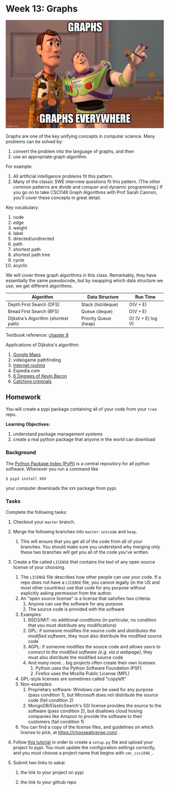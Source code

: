 # Week 13: Graphs

<img src=graphs.jpg />

Graphs are one of the key unifying concepts in computer science.
Many problems can be solved by:
1. convert the problem into the language of graphs, and then
2. use an appropriate graph algorithm.

For example:
1. All artificial intelligence problems fit this pattern.
1. Many of the classic SWE interview questions fit this pattern.
   (The other common patterns are divide and conquer and dynamic programming.)
If you go on to take CSCI148 Graph Algorithms with Prof Sarah Cannon,
you'll cover these concepts in great detail.

Key vocabulary:
1. node
1. edge
1. weight
1. label
1. directed/undirected
1. path
1. shortest path
1. shortest path tree
1. cycle
1. acyclic

We will cover three graph algorithms in this class.
Remarkably, they have essentially the same pseudocode,
but by swapping which data structure we use,
we get different algorithms.

| Algorithm | Data Structure | Run Time |
| --------- | -------------- | -------- |
| Depth First Search (DFS) | Stack (list/deque) | O(V + E) |
| Bread First Search (BFS) | Queue (deque) | O(V + E) |
| Dijkstra's Algorithm (shortest path) | Priority Queue (heap) | O( (V + E) log V) |

Textbook reference: [chapter 8](https://runestone.academy/runestone/books/published/pythonds/Graphs/toctree.html)

Applications of Dijkstra's algorithm:
1. [Google Maps](https://www.google.com/maps/@39.0188644,125.7397457,13555m/data=!3m1!1e3?hl=en)
1. videogame pathfinding
1. [Internet routing](https://en.wikipedia.org/wiki/Open_Shortest_Path_First)
1. Expedia.com
1. [6 Degrees of Kevin Bacon](https://blogs.ams.org/mathgradblog/2013/11/22/degrees-kevin-bacon/)
1. [Catching criminals](https://www.researchgate.net/profile/Joseph-Olusina-2/publication/335387366_Journey_to_Crime_Using_Dijkstra%27s_Algorithm/links/5f045b90a6fdcc4ca452fdeb/Journey-to-Crime-Using-Dijkstras-Algorithm.pdf)

## Homework

You will create a pypi package containing all of your code from your `tree` repo.

**Learning Objectives:**

1. understand package management systems
1. create a real python package that anyone in the world can download

### Background

The [Python Package Index (PyPI)](https://pypi.org/) is a central repository for all python software.
Whenever you run a command like
```
$ pip3 install XXX
```
your computer downloads the `XXX` package from pypi. 

### Tasks

Complete the following tasks:

1. Checkout your `master` branch.

1. Merge the following branches into `master`: `unicode` and `heap`.
   
   1. This will ensure that you get all of the code from all of your branches.
      You should make sure you understand why merging only these two branches will get you all of the code you've written.

1. Create a file called `LICENSE` that contains the text of any open source license of your choosing.

    1. The `LICENSE` file describes how other people can use your code.  If a repo does not have a `LICENSE` file, you cannot legally (in the US and most other countries) use that code for any purpose without explicitly asking permission from the author.
    1. An "open source license" is a license that satisfies two criteria:
        1. Anyone can use the software for any purpose
        1. The source code is provided with the software
    1. Examples:
        1. BSD3/MIT: no additional conditions (in particular, no condition that you must distribute any modifications)
        1. GPL: if someone modifies the source code and *distributes the modified software*, they must also distribute the modified source code
        1. AGPL: if someone modifies the source code and *allows users to connect to the modified software (e.g. via a webpage)*, they must also distribute the modified source code
        1. And many more... big projects often create their own licenses
            1. Python uses the Python Software Foundation (PSF)
            1. Firefox uses the Mozilla Public License (MPL)
    1. GPL-style licenses are sometimes called "copyleft"
    1. Non-examples:
        1. Proprietary software: Windows can be used for any purpose (pass condition 1), but Microsoft does not distribute the source code (fail condition 2)
        1. MongoDB/ElasticSearch's SSI license provides the source to the software (pass condition 2), but disallows cloud hosing companies like Amazon to provide the software to their customers (fail condition 1)
    1. You can find a copy of the license files, and guidelines on which license to pick, at https://choosealicense.com/ .

1. Follow [this tutorial](https://realpython.com/pypi-publish-python-package/#preparing-your-package-for-publication) in order to create a `setup.py` file and upload your project to pypi.
    You must update the configuration settings correctly, and you must choose a project name that begins with `cmc_csci046_`.

1. Submit two links to sakai:

    1. the link to your project on pypi

    1. the link to your github repo
